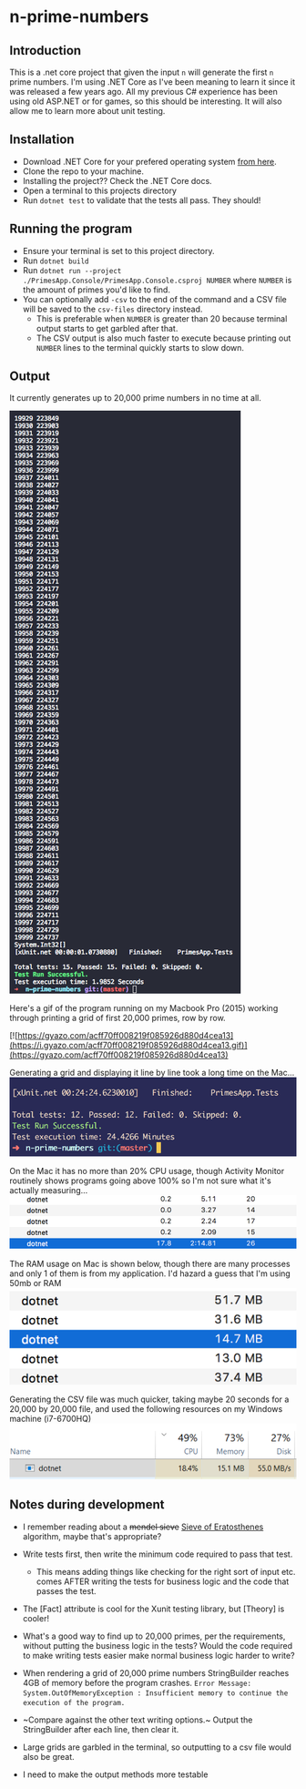 # n-prime-numbers

## Introduction 
This is a .net core project that given the input `n` will generate the first `n` prime numbers. I'm using .NET Core as I've been meaning to learn it since it was released a few years ago. All my previous C# experience has been using old ASP.NET or for games, so this should be interesting. It will also allow me to learn more about unit testing.

## Installation

 - Download .NET Core for your prefered operating system [from here](https://www.microsoft.com/net/core).
 - Clone the repo to your machine.
 - Installing the project?? Check the .NET Core docs.
 - Open a terminal to this projects directory
 - Run `dotnet test` to validate that the tests all pass. They should!

## Running the program

 - Ensure your terminal is set to this project directory.
 - Run `dotnet build`
 - Run `dotnet run --project ./PrimesApp.Console/PrimesApp.Console.csproj NUMBER` where `NUMBER` is the amount of primes you'd like to find.
 - You can optionally add `-csv` to the end of the command and a CSV file will be saved to the `csv-files` directory instead. 
    - This is preferable when `NUMBER` is greater than 20 because terminal output starts to get garbled after that. 
    - The CSV output is also much faster to execute because printing out `NUMBER` lines to the terminal quickly starts to slow down.

## Output

It currently generates up to 20,000 prime numbers in no time at all.  

![](./images/20k-numbers.png?raw=true)

Here's a gif of the program running on my Macbook Pro (2015) working through printing a grid of first 20,000 primes, row by row.

[![https://gyazo.com/acff70ff008219f085926d880d4cea13](https://i.gyazo.com/acff70ff008219f085926d880d4cea13.gif)](https://gyazo.com/acff70ff008219f085926d880d4cea13)

Generating a grid and displaying it line by line took a long time on the Mac...
![](./images/20kx20k-finished.png)

On the Mac it has no more than 20% CPU usage, though Activity Monitor routinely shows programs going above 100% so I'm not sure what it's actually measuring...
![](./images/cpu-usage.png)

The RAM usage on Mac is shown below, though there are many processes and only 1 of them is from my application. I'd hazard a guess that I'm using 50mb or RAM
![](./images/memory-usage.png)

Generating the CSV file was much quicker, taking maybe 20 seconds for a 20,000 by 20,000 file, and used the following resources on my Windows machine (i7-6700HQ) 
![](./images/windows-csv-generation.png)


## Notes during development

 - I remember reading about a ~~mendel sieve~~ [Sieve of Eratosthenes](https://en.wikipedia.org/wiki/Sieve_of_Eratosthenes) algorithm, maybe that's appropriate?
 - Write tests first, then write the minimum code required to pass that test.
    - This means adding things like checking for the right sort of input etc. comes AFTER writing the tests for business logic and the code that passes the test.
 - The [Fact] attribute is cool for the Xunit testing library, but [Theory] is cooler!
 - What's a good way to find up to 20,000 primes, per the requirements, without putting the business logic in the tests? Would the code required to make writing tests easier make normal business logic harder to write?

 - When rendering a grid of 20,000 prime numbers StringBuilder reaches 4GB of memory before the program crashes. 
 `Error Message: System.OutOfMemoryException : Insufficient memory to continue the execution of the program.`
 - ~Compare against the other text writing options.~ Output the StringBuilder after each line, then clear it.
 - Large grids are garbled in the terminal, so outputting to a csv file would also be great.
 - I need to make the output methods more testable


